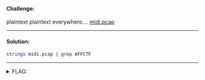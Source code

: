 #### Challenge:

plaintext plaintext everywhere.... [midi.pcap](./midi.pcap ":ignore")

---

#### Solution:

```bash
strings midi.pcap | grep AFFCTF
```

---

<details><summary>FLAG:</summary>

```
AFFCTF{s3lf_sign3d_is_good_3nough}
```

</details>
